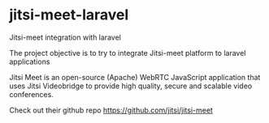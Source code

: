# jitsi-meet-laravel
Jitsi-meet integration with laravel 

The project objective is to try to integrate Jitsi-meet platform to laravel applications

Jitsi Meet is an open-source (Apache) WebRTC JavaScript application that uses Jitsi Videobridge to provide high quality, 
secure and scalable video conferences. 

Check out their github repo https://github.com/jitsi/jitsi-meet

